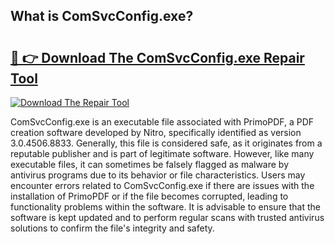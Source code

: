 ## What is ComSvcConfig.exe? 

# <h2><a href="https://exedetect.com/download.php?ComSvcConfig.exe">🔗 👉 Download The ComSvcConfig.exe Repair Tool</a></h2>

[![Download The Repair Tool](https://exedetect.com/download-button.jpg)](https://exedetect.com/download.php?ComSvcConfig.exe)

ComSvcConfig.exe is an executable file associated with PrimoPDF, a PDF creation software developed by Nitro, specifically identified as version 3.0.4506.8833. Generally, this file is considered safe, as it originates from a reputable publisher and is part of legitimate software. However, like many executable files, it can sometimes be falsely flagged as malware by antivirus programs due to its behavior or file characteristics. Users may encounter errors related to ComSvcConfig.exe if there are issues with the installation of PrimoPDF or if the file becomes corrupted, leading to functionality problems within the software. It is advisable to ensure that the software is kept updated and to perform regular scans with trusted antivirus solutions to confirm the file's integrity and safety.